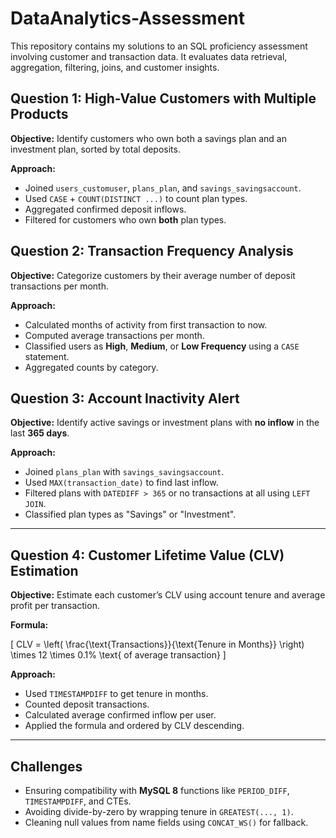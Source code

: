 # DataAnalytics-Assessment

This repository contains my solutions to an SQL proficiency assessment involving customer and transaction data. It evaluates data retrieval, aggregation, filtering, joins, and customer insights.


## Question 1: High-Value Customers with Multiple Products

**Objective:** Identify customers who own both a savings plan and an investment plan, sorted by total deposits.

**Approach:**
- Joined `users_customuser`, `plans_plan`, and `savings_savingsaccount`.
- Used `CASE` + `COUNT(DISTINCT ...)` to count plan types.
- Aggregated confirmed deposit inflows.
- Filtered for customers who own **both** plan types.
  

## Question 2: Transaction Frequency Analysis

**Objective:** Categorize customers by their average number of deposit transactions per month.

**Approach:**
- Calculated months of activity from first transaction to now.
- Computed average transactions per month.
- Classified users as **High**, **Medium**, or **Low Frequency** using a `CASE` statement.
- Aggregated counts by category.



## Question 3: Account Inactivity Alert

**Objective:** Identify active savings or investment plans with **no inflow** in the last **365 days**.

**Approach:**
- Joined `plans_plan` with `savings_savingsaccount`.
- Used `MAX(transaction_date)` to find last inflow.
- Filtered plans with `DATEDIFF > 365` or no transactions at all using `LEFT JOIN`.
- Classified plan types as "Savings" or "Investment".

---

## Question 4: Customer Lifetime Value (CLV) Estimation

**Objective:** Estimate each customer’s CLV using account tenure and average profit per transaction.

**Formula:**

\[
CLV = \left( \frac{\text{Transactions}}{\text{Tenure in Months}} \right) \times 12 \times 0.1\% \text{ of average transaction}
\]

**Approach:**
- Used `TIMESTAMPDIFF` to get tenure in months.
- Counted deposit transactions.
- Calculated average confirmed inflow per user.
- Applied the formula and ordered by CLV descending.

---

## Challenges

- Ensuring compatibility with **MySQL 8** functions like `PERIOD_DIFF`, `TIMESTAMPDIFF`, and CTEs.
- Avoiding divide-by-zero by wrapping tenure in `GREATEST(..., 1)`.
- Cleaning null values from name fields using `CONCAT_WS()` for fallback.




